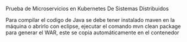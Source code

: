Prueba de Microservicios en Kubernetes De Sistemas Distribuidos

Para compilar el codigo de Java se debe tener instalado maven en la máquina o abrirlo con eclipse, ejecutar el comando mvn clean package para generar el WAR, este se copia automáticamente en el contenedor
